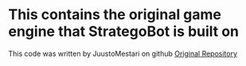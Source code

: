 # This contains the original game engine that StrategoBot is built on 
This code was written by JuustoMestari on github
[Original Repository](https://github.com/JuustoMestari/Stratego)

